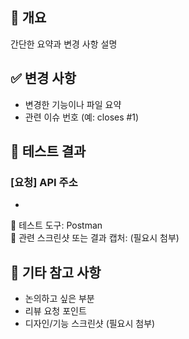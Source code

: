 ## 📌 개요
간단한 요약과 변경 사항 설명

## ✅ 변경 사항
- 변경한 기능이나 파일 요약
- 관련 이슈 번호 (예: closes #1)

## 🧪 테스트 결과

### [요청] API 주소
- 


📌 테스트 도구: Postman  
📎 관련 스크린샷 또는 결과 캡처: (필요시 첨부)

## 💬 기타 참고 사항
- 논의하고 싶은 부분
- 리뷰 요청 포인트
- 디자인/기능 스크린샷 (필요시 첨부)
